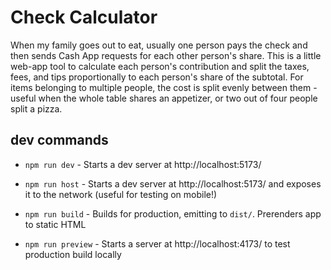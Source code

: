 # Check Calculator

When my family goes out to eat, usually one person pays the check and then sends Cash App requests for each other person's share. This is a little web-app tool to calculate each person's contribution and split the taxes, fees, and tips proportionally to each person's share of the subtotal. For items belonging to multiple people, the cost is split evenly between them - useful when the whole table shares an appetizer, or two out of four people split a pizza.

## dev commands

-   `npm run dev` - Starts a dev server at http://localhost:5173/

-   `npm run host` - Starts a dev server at http://localhost:5173/ and exposes it to the network (useful for testing on mobile!)

-   `npm run build` - Builds for production, emitting to `dist/`. Prerenders app to static HTML

-   `npm run preview` - Starts a server at http://localhost:4173/ to test production build locally
